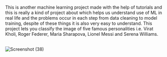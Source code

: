 This is another machine learning project made with the help of tutorials and this is really a kind of project about which helps us understand use of ML in real life and the problems occur in each step from data cleaning to model training, despite of these things it is also very easy to understand.
This project lets you classify the image of five famous personalities i.e. Virat Kholi, Roger Federer, Maria Sharapova, Lionel Messi and Serena Williams.
<br> <br>

![Screenshot (38)](https://user-images.githubusercontent.com/74171135/149464244-ac12df3a-a2e3-4c6a-ab16-0fe6acc16fbc.png)
